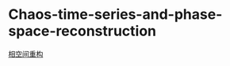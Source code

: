 # Chaos-time-series-and-phase-space-reconstruction
[相空间重构](http://saili.science/2017/05/10/phase-space-reconstruction/)
